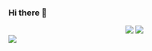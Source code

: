 ### Hi there 👋

<!--
**ChivarlyBlue/ChivarlyBlue** is a ✨ _special_ ✨ repository because its `README.md` (this file) appears on your GitHub profile.

Here are some ideas to get you started:

- 🔭 I’m currently working on ...
- 🌱 I’m currently learning ...
- 👯 I’m looking to collaborate on ...
- 🤔 I’m looking for help with ...
- 💬 Ask me about ...
- 📫 How to reach me: ...
- 😄 Pronouns: ...
- ⚡ Fun fact: ...
-->

<!-- Github数据展示 --> 
<div align="center">
  <img src="https://github-readme-stats.vercel.app/api?username=ChivarlyBlue&show_icons=true&theme=prussian" />
  <img  src="https://github-readme-stats.vercel.app/api/top-langs/?username=ChivarlyBlue&hide=javascript,html&theme=prussian" />
</div>
<div align="left">
    <img src="https://metrics.lecoq.io/ChivarlyBlue?template=classic&rss=1&rss.source=https%3A%2F%2Fchivarlyblue.com%2Ffeed%2F&rss.limit=3&config.timezone=Asia%2FShanghai">
</div>
